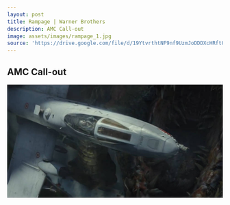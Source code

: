```yaml
---
layout: post
title: Rampage | Warner Brothers   
description: AMC Call-out 
image: assets/images/rampage_1.jpg
source: 'https://drive.google.com/file/d/19YtvrthtNF9nf9UzmJoDDDXcHRft0FPh/view'
---
```

<h2> AMC Call-out</h2>

<a id="link" href="https://drive.google.com/file/d/19YtvrthtNF9nf9UzmJoDDDXcHRft0FPh/view" target="_blank"><img src="/assets/images/rampage_1.jpg"></a>


